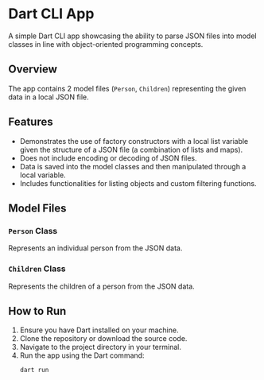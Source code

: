 # Dart CLI App

A simple Dart CLI app showcasing the ability to parse JSON files into model classes in line with object-oriented programming concepts.

## Overview

The app contains 2 model files (`Person`, `Children`) representing the given data in a local JSON file.

## Features

- Demonstrates the use of factory constructors with a local list variable given the structure of a JSON file (a combination of lists and maps).
- Does not include encoding or decoding of JSON files.
- Data is saved into the model classes and then manipulated through a local variable.
- Includes functionalities for listing objects and custom filtering functions.

## Model Files

### `Person` Class

Represents an individual person from the JSON data.

### `Children` Class

Represents the children of a person from the JSON data.

## How to Run

1. Ensure you have Dart installed on your machine.
2. Clone the repository or download the source code.
3. Navigate to the project directory in your terminal.
4. Run the app using the Dart command:
   ```bash
   dart run
